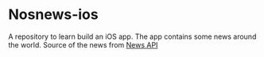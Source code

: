 # Nosnews-ios
A repository to learn build an iOS app. The app contains some news around the world. Source of the news from [News API](https://newsapi.org/docs/get-started)
